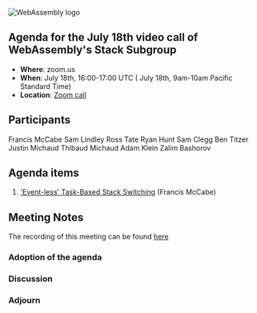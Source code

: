 ![WebAssembly logo](/images/WebAssembly.png)

## Agenda for the July 18th video call of WebAssembly's Stack Subgroup

- **Where**: zoom.us
- **When**:  July 18th, 16:00-17:00 UTC ( July 18th, 9am-10am Pacific Standard Time)
- **Location**: [Zoom call](https://zoom.us/j/91846860726?pwd=NVVNVmpvRVVFQkZTVzZ1dTFEcXgrdz09)


## Participants
Francis McCabe
Sam Lindley
Ross Tate
Ryan Hunt
Sam Clegg
Ben Titzer
Justin Michaud
Thibaud Michaud
Adam Klein
Zalim Bashorov




## Agenda items

1. ['Event-less' Task-Based Stack Switching](https://docs.google.com/presentation/d/1fGOCWa-OCi9duGq7EqVPHLLZbRpxh35PiWTrN74_UWM) (Francis McCabe)

## Meeting Notes

The recording of this meeting can be found [here](https://us02web.zoom.us/rec/share/CdV33a4QP80F1m1S20QblLaX183ie7YdZaJRJNTBRZxomHqah9iIAJIv3ZxwcM70.5YXXedbaLNHIXwm4)


### Adoption of the agenda

### Discussion

### Adjourn
